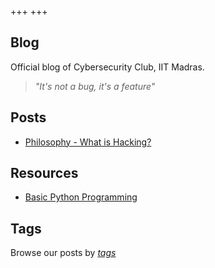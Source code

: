 +++
+++

## Blog

Official blog of Cybersecurity Club, IIT Madras.

> *"It's not a bug, it's a feature"*

## Posts


- [Philosophy - What is Hacking?](./blog/posts/philosophy)

## Resources

- [Basic Python Programming](/blog/resources/resource1)

## Tags

Browse our posts by *[tags](/blog/tags)*






